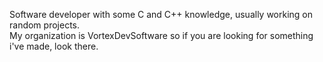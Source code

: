 Software developer with some C and C++ knowledge, usually working on random projects.<br>
My organization is VortexDevSoftware so if you are looking for something i've made, look there.
